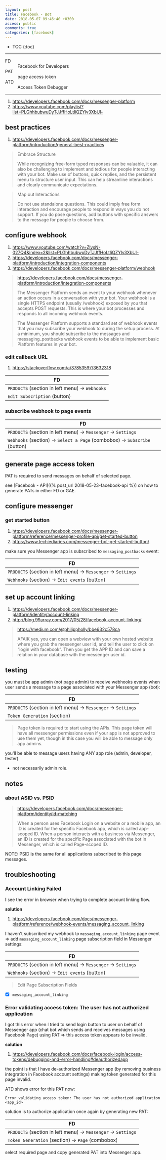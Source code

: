```yaml
---
layout: post
title: Facebook - Bot
date: 2018-05-07 09:46:40 +0300
access: public
comments: true
categories: [facebook]
---
```


<!-- @format -->

<!-- more -->

* TOC
{:toc}
<hr>

<dl>
  <dt>FD</dt>
  <dd>Facebook for Developers</dd>

  <dt>PAT</dt>
  <dd>page access token</dd>

  <dt>ATD</dt>
  <dd>Access Token Debugger</dd>
</dl>

<hr>

1. <https://developers.facebook.com/docs/messenger-platform>
2. <https://www.youtube.com/playlist?list=PLGhhbubwuDyTJJffHoLtIiQZYlv3XbUl->

## best practices

1. <https://developers.facebook.com/docs/messenger-platform/introduction/general-best-practices>

> Embrace Structure
>
> While recognizing free-form typed responses can be valuable, it can also be
> challenging to implement and tedious for people interacting with your bot.
> Make use of buttons, quick replies, and the persistent menu to structure user
> input. This can help streamline interactions and clearly communicate
> expectations.

> Map out Interactions
>
> Do not use standalone questions. This could imply free form interaction and
> encourage people to respond in ways you do not support. If you do pose
> questions, add buttons with specific answers to the message for people to
> choose from.

## configure webhook

1. <https://www.youtube.com/watch?v=ZlysN-027Q4&index=2&list=PLGhhbubwuDyTJJffHoLtIiQZYlv3XbUl->
2. <https://developers.facebook.com/docs/messenger-platform/introduction/integration-components>
3. <https://developers.facebook.com/docs/messenger-platform/webhook>

> <https://developers.facebook.com/docs/messenger-platform/introduction/integration-components>
>
> The Messenger Platform sends an event to your webhook whenever an action
> occurs in a conversation with your bot. Your webhook is a single HTTPS
> endpoint (usually /webhook) exposed by you that accepts POST requests. This is
> where your bot processes and responds to all incoming webhook events.
>
> The Messenger Platform supports a standard set of webhook events that you may
> subscribe your webhook to during the setup process. At a minimum, you should
> subscribe to the messages and messaging_postbacks webhook events to be able to
> implement basic Platform features in your bot.

### edit callback URL

1. <https://stackoverflow.com/a/37853597/3632318>

| FD                                             |
| ---------------------------------------------- |
| `PRODUCTS` (section in left menu) → `Webhooks` |
| `Edit Subscription` (button)                   |

### subscribe webhook to page events

| FD                                                                       |
| ------------------------------------------------------------------------ |
| `PRODUCTS` (section in left menu) → `Messenger` → `Settings`             |
| `Webhooks` (section) → `Select a Page` (combobox) → `Subscribe` (button) |

## generate page access token

PAT is required to send messages on behalf of selected page.

see [Facebook - API]({% post_url 2018-05-23-facebook-api %}) on how to generate
PATs in either FD or GAE.

## configure messenger

### get started button

1. <https://developers.facebook.com/docs/messenger-platform/reference/messenger-profile-api/get-started-button>
2. <https://www.techiediaries.com/messenger-bot-get-started-button/>

make sure you Messenger app is subscribed to `messaging_postbacks` event:

| FD                                                           |
| ------------------------------------------------------------ |
| `PRODUCTS` (section in left menu) → `Messenger` → `Settings` |
| `Webhooks` (section) → `Edit events` (button)                |

## set up account linking

1. <https://developers.facebook.com/docs/messenger-platform/identity/account-linking>
2. <http://blog.99array.com/2017/05/28/facebook-account-linking/>

> <https://medium.com/@philippholly/bbe632c578ca>
>
> AFAIK yes, you can open a webview with your own hosted website where you grab
> the messenger user id, and tell the user to click on “login with facebook”.
> Then you get the APP ID and can save a relation in your database with the
> messenger user id.

## testing

you must be app admin (not page admin) to receive webhooks events when user
sends a message to a page associated with your Messenger app (bot):

| FD                                                           |
| ------------------------------------------------------------ |
| `PRODUCTS` (section in left menu) → `Messenger` → `Settings` |
| `Token Generation` (section)                                 |

> Page token is required to start using the APIs. This page token will have all
> messenger permissions even if your app is not approved to use them yet, though
> in this case you will be able to message only app admins.

you'll be able to message users having ANY app role (admin, developer, tester)

- not necessarily admin role.

## notes

### about ASID vs. PSID

> <https://developers.facebook.com/docs/messenger-platform/identity/id-matching>
>
> When a person uses Facebook Login on a website or a mobile app, an ID is
> created for the specific Facebook app, which is called app-scoped ID. When a
> person interacts with a business via Messenger, an ID is created for the
> specific Page associated with the bot in Messenger, which is called
> Page-scoped ID.

NOTE: PSID is the same for all applications subscribed to this page messages.

## troubleshooting

### Account Linking Failed

I see the error in browser when trying to complete account linking flow.

**solution**

1. <https://developers.facebook.com/docs/messenger-platform/reference/webhook-events/messaging_account_linking>

I haven't subscribed my webhook to `messaging_account_linking` page event => add
`messaging_account_linking` page subscription field in Messenger settings:

| FD                                                           |
| ------------------------------------------------------------ |
| `PRODUCTS` (section in left menu) → `Messenger` → `Settings` |
| `Webhooks` (section) → `Edit events` (button)                |

> Edit Page Subscription Fields

- [x] `messaging_account_linking`

### Error validating access token: The user has not authorized application

I got this error when I tried to send login button to user on behalf of
Messenger app (chat bot which sends and receives messages using Facebook Page)
using PAT => this access token appears to be invalid.

**solution**

1. <https://developers.facebook.com/docs/facebook-login/access-tokens/debugging-and-error-handling#deauthorizedapp>

the point is that I have de-authorized Messenger app (by removing business
integration in Facebook account settings) making token generated for this page
invalid.

ATD shows error for this PAT now:

```
Error validating access token: The user has not authorized application <app_id>
```

solution is to authorize application once again by generating new PAT:

| FD                                                           |
| ------------------------------------------------------------ |
| `PRODUCTS` (section in left menu) → `Messenger` → `Settings` |
| `Token Generation` (section) → `Page` (combobox)             |

select required page and copy generated PAT into Messenger app.
